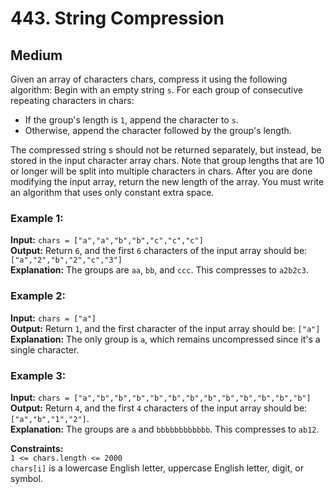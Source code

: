 # 443. String Compression

## Medium

Given an array of characters chars, compress it using the following algorithm: Begin with an empty string `s`. For each
group of consecutive repeating characters in chars:

- If the group's length is `1`, append the character to `s`.
- Otherwise, append the character followed by the group's length.

The compressed string s should not be returned separately, but instead, be stored in the input character array chars.
Note that group lengths that are 10 or longer will be split into multiple characters in chars.
After you are done modifying the input array, return the new length of the array.
You must write an algorithm that uses only constant extra space.

### Example 1:

**Input:** `chars = ["a","a","b","b","c","c","c"]`  
**Output:** Return `6`, and the first `6` characters of the input array should be: `["a","2","b","2","c","3"]`  
**Explanation:** The groups are `aa`, `bb`, and `ccc`. This compresses to `a2b2c3`.

### Example 2:

**Input:** `chars = ["a"]`  
**Output:** Return `1`, and the first character of the input array should be: `["a"]`  
**Explanation:** The only group is `a`, which remains uncompressed since it's a single character.

### Example 3:

**Input:** `chars = ["a","b","b","b","b","b","b","b","b","b","b","b","b"]`  
**Output:** Return `4`, and the first `4` characters of the input array should be: `["a","b","1","2"]`.  
**Explanation:** The groups are `a` and `bbbbbbbbbbbb`. This compresses to `ab12`.

**Constraints:**  
`1 <= chars.length <= 2000`  
`chars[i]` is a lowercase English letter, uppercase English letter, digit, or symbol.